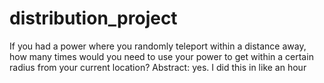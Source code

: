 # distribution_project
If you had a power where you randomly teleport within a distance away, how many times would you need to use your power to get within a certain radius from your current location? Abstract: yes. I did this in like an hour
